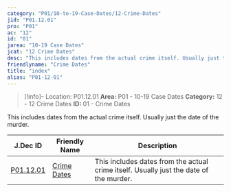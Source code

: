 ```yaml
---
category: "P01/10-to-19-Case-Dates/12-Crime-Dates"
jid: "P01.12.01"
pro: "P01"
ac: "12"
id: "01"
jarea: "10-19 Case Dates"
jcat: "12 Crime Dates"
desc: "This includes dates from the actual crime itself. Usually just the date of the murder."
friendlyname: "Crime Dates"
title: "index"
alias: "P01-12-01"
---
```

>[!info]- Location: P01.12.01
>**Area:** P01 - 10-19 Case Dates
>**Category:** 12 - 12 Crime Dates
>**ID:** 01 - Crime Dates

This includes dates from the actual crime itself. Usually just the date of the murder.

| J.Dec ID                                                                              | Friendly Name                                                                           | Description                                                                            |
| ------------------------------------------------------------------------------------- | --------------------------------------------------------------------------------------- | -------------------------------------------------------------------------------------- |
| [P01.12.01](index.md) | [Crime Dates](index.md) | This includes dates from the actual crime itself. Usually just the date of the murder. |


